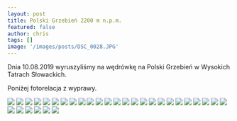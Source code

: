 ```yaml
---
layout: post
title: Polski Grzebień 2200 m n.p.m.
featured: false
author: chris
tags: []
image: '/images/posts/DSC_0028.JPG'
---
```


<p class='c-content__cc-content'>
Dnia 10.08.2019 wyruszyliśmy na wędrówkę na Polski Grzebień w Wysokich Tatrach  Słowackich.
</p>

<p class='c-content__cc-content'>
Poniżej fotorelacja z wyprawy.
</p>



<img src="https://blog.krzysztofplonka.pl/images/posts/DSC_0017.JPG" class="c-content__image" />
<img src="http://blog.krzysztofplonka.pl/images/posts/DSC_0018.JPG" class="c-content__image" />
<img src="http://blog.krzysztofplonka.pl/images/posts/DSC_0019.JPG" class="c-content__image" />
<img src="http://blog.krzysztofplonka.pl/images/posts/DSC_0020.JPG" class="c-content__image" />
<img src="http://blog.krzysztofplonka.pl/images/posts/DSC_0021.JPG" class="c-content__image" />
<img src="http://blog.krzysztofplonka.pl/images/posts/DSC_0022.JPG" class="c-content__image" />
<img src="http://blog.krzysztofplonka.pl/images/posts/DSC_0023.JPG" class="c-content__image" />
<img src="http://blog.krzysztofplonka.pl/images/posts/DSC_0024.JPG" class="c-content__image" />
<img src="http://blog.krzysztofplonka.pl/images/posts/DSC_0025.JPG" class="c-content__image" />
<img src="http://blog.krzysztofplonka.pl/images/posts/DSC_0029.JPG" class="c-content__image" />
<img src="http://blog.krzysztofplonka.pl/images/posts/DSC_0032.JPG" class="c-content__image" />
<img src="http://blog.krzysztofplonka.pl/images/posts/DSC_0034.JPG" class="c-content__image" />
<img src="http://blog.krzysztofplonka.pl/images/posts/DSC_0036.JPG" class="c-content__image" />
<img src="http://blog.krzysztofplonka.pl/images/posts/DSC_0037.JPG" class="c-content__image" />
<img src="http://blog.krzysztofplonka.pl/images/posts/DSC_0038.JPG" class="c-content__image" />
<img src="http://blog.krzysztofplonka.pl/images/posts/DSC_0039.JPG" class="c-content__image" />
<img src="http://blog.krzysztofplonka.pl/images/posts/DSC_0040.JPG" class="c-content__image" />
<img src="http://blog.krzysztofplonka.pl/images/posts/DSC_0041.JPG" class="c-content__image" />
<img src="http://blog.krzysztofplonka.pl/images/posts/DSC_0042.JPG" class="c-content__image" />
<img src="http://blog.krzysztofplonka.pl/images/posts/DSC_0043.JPG" class="c-content__image" />
<img src="http://blog.krzysztofplonka.pl/images/posts/DSC_0044.JPG" class="c-content__image" />
<img src="http://blog.krzysztofplonka.pl/images/posts/DSC_0045.JPG" class="c-content__image" />
<img src="http://blog.krzysztofplonka.pl/images/posts/DSC_0046.JPG" class="c-content__image" />
<img src="http://blog.krzysztofplonka.pl/images/posts/DSC_0047.JPG" class="c-content__image" />
<img src="http://blog.krzysztofplonka.pl/images/posts/DSC_0048.JPG" class="c-content__image" />
<img src="http://blog.krzysztofplonka.pl/images/posts/DSC_0049.JPG" class="c-content__image" />
<img src="http://blog.krzysztofplonka.pl/images/posts/DSC_0050.JPG" class="c-content__image" />
<img src="http://blog.krzysztofplonka.pl/images/posts/DSC_0051.JPG" class="c-content__image" />
<img src="http://blog.krzysztofplonka.pl/images/posts/DSC_0052.JPG" class="c-content__image" />
<img src="http://blog.krzysztofplonka.pl/images/posts/DSC_0053.JPG" class="c-content__image" />
<img src="http://blog.krzysztofplonka.pl/images/posts/DSC_0054.JPG" class="c-content__image" />